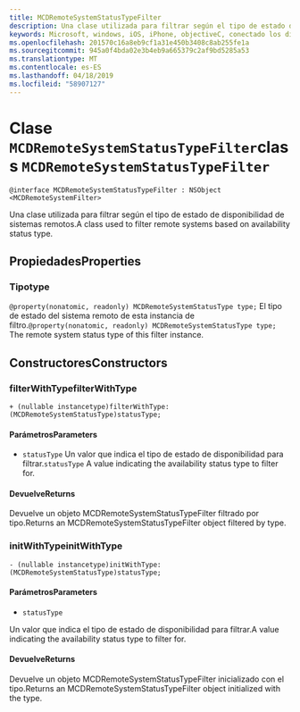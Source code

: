 ```yaml
---
title: MCDRemoteSystemStatusTypeFilter
description: Una clase utilizada para filtrar según el tipo de estado de disponibilidad de sistemas remotos.
keywords: Microsoft, windows, iOS, iPhone, objectiveC, conectado los dispositivos, proyecto Roma
ms.openlocfilehash: 201570c16a8eb9cf1a31e450b3408c8ab255fe1a
ms.sourcegitcommit: 945a0f4bda02e3b4eb9a665379c2af9bd5285a53
ms.translationtype: MT
ms.contentlocale: es-ES
ms.lasthandoff: 04/18/2019
ms.locfileid: "58907127"
---
```

# <a name="class-mcdremotesystemstatustypefilter"></a><span data-ttu-id="02c4d-104">Clase `MCDRemoteSystemStatusTypeFilter`</span><span class="sxs-lookup"><span data-stu-id="02c4d-104">class `MCDRemoteSystemStatusTypeFilter`</span></span>

```
@interface MCDRemoteSystemStatusTypeFilter : NSObject <MCDRemoteSystemFilter>
```

<span data-ttu-id="02c4d-105">Una clase utilizada para filtrar según el tipo de estado de disponibilidad de sistemas remotos.</span><span class="sxs-lookup"><span data-stu-id="02c4d-105">A class used to filter remote systems based on availability status type.</span></span>

## <a name="properties"></a><span data-ttu-id="02c4d-106">Propiedades</span><span class="sxs-lookup"><span data-stu-id="02c4d-106">Properties</span></span>

### <a name="type"></a><span data-ttu-id="02c4d-107">Tipo</span><span class="sxs-lookup"><span data-stu-id="02c4d-107">type</span></span>
<span data-ttu-id="02c4d-108">`@property(nonatomic, readonly) MCDRemoteSystemStatusType type;` El tipo de estado del sistema remoto de esta instancia de filtro.</span><span class="sxs-lookup"><span data-stu-id="02c4d-108">`@property(nonatomic, readonly) MCDRemoteSystemStatusType type;` The remote system status type of this filter instance.</span></span>

## <a name="constructors"></a><span data-ttu-id="02c4d-109">Constructores</span><span class="sxs-lookup"><span data-stu-id="02c4d-109">Constructors</span></span>

### <a name="filterwithtype"></a><span data-ttu-id="02c4d-110">filterWithType</span><span class="sxs-lookup"><span data-stu-id="02c4d-110">filterWithType</span></span>
`+ (nullable instancetype)filterWithType:(MCDRemoteSystemStatusType)statusType;`

#### <a name="parameters"></a><span data-ttu-id="02c4d-111">Parámetros</span><span class="sxs-lookup"><span data-stu-id="02c4d-111">Parameters</span></span> 
* <span data-ttu-id="02c4d-112">`statusType` Un valor que indica el tipo de estado de disponibilidad para filtrar.</span><span class="sxs-lookup"><span data-stu-id="02c4d-112">`statusType` A value indicating the availability status type to filter for.</span></span>

#### <a name="returns"></a><span data-ttu-id="02c4d-113">Devuelve</span><span class="sxs-lookup"><span data-stu-id="02c4d-113">Returns</span></span>
<span data-ttu-id="02c4d-114">Devuelve un objeto MCDRemoteSystemStatusTypeFilter filtrado por tipo.</span><span class="sxs-lookup"><span data-stu-id="02c4d-114">Returns an MCDRemoteSystemStatusTypeFilter object filtered by type.</span></span>

### <a name="initwithtype"></a><span data-ttu-id="02c4d-115">initWithType</span><span class="sxs-lookup"><span data-stu-id="02c4d-115">initWithType</span></span>
`- (nullable instancetype)initWithType:(MCDRemoteSystemStatusType)statusType;`

#### <a name="parameters"></a><span data-ttu-id="02c4d-116">Parámetros</span><span class="sxs-lookup"><span data-stu-id="02c4d-116">Parameters</span></span> 
* `statusType` 

<span data-ttu-id="02c4d-117">Un valor que indica el tipo de estado de disponibilidad para filtrar.</span><span class="sxs-lookup"><span data-stu-id="02c4d-117">A value indicating the availability status type to filter for.</span></span>

#### <a name="returns"></a><span data-ttu-id="02c4d-118">Devuelve</span><span class="sxs-lookup"><span data-stu-id="02c4d-118">Returns</span></span>
<span data-ttu-id="02c4d-119">Devuelve un objeto MCDRemoteSystemStatusTypeFilter inicializado con el tipo.</span><span class="sxs-lookup"><span data-stu-id="02c4d-119">Returns an MCDRemoteSystemStatusTypeFilter object initialized with the type.</span></span>
